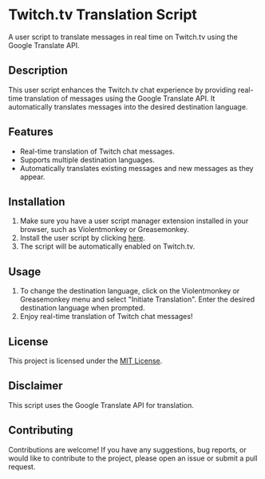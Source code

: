 # Twitch.tv Translation Script

A user script to translate messages in real time on Twitch.tv using the Google Translate API.

## Description

This user script enhances the Twitch.tv chat experience by providing real-time translation of messages using the Google Translate API. It automatically translates messages into the desired destination language.
## Features

- Real-time translation of Twitch chat messages.
- Supports multiple destination languages.
- Automatically translates existing messages and new messages as they appear.

## Installation

1. Make sure you have a user script manager extension installed in your browser, such as Violentmonkey or Greasemonkey.
2. Install the user script by clicking [here](https://greasyfork.org/scripts/471118-twitch-tv-chat-translation/code/Twitchtv%20chat%20Translation.user.js).
3. The script will be automatically enabled on Twitch.tv.

## Usage

1. To change the destination language, click on the Violentmonkey or Greasemonkey menu and select "Initiate Translation". Enter the desired destination language when prompted.
2. Enjoy real-time translation of Twitch chat messages!

## License

This project is licensed under the [MIT License](LICENSE).

## Disclaimer

This script uses the Google Translate API for translation. 

## Contributing

Contributions are welcome! If you have any suggestions, bug reports, or would like to contribute to the project, please open an issue or submit a pull request.
